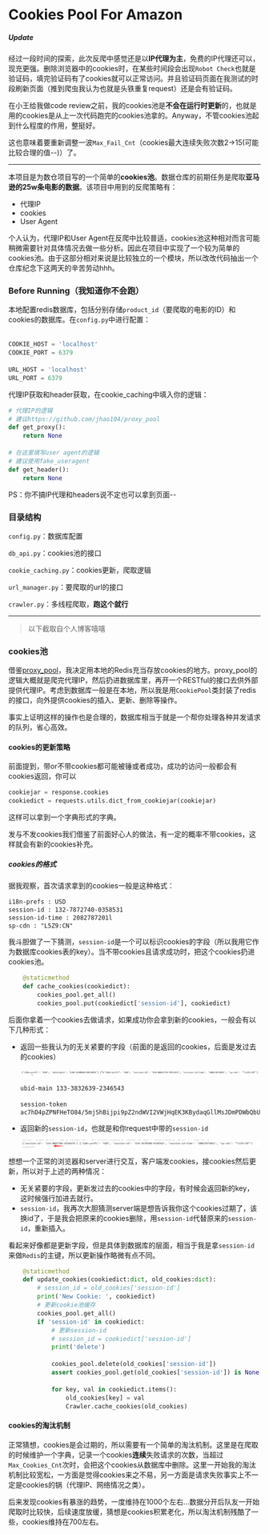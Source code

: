 # Cookies Pool For Amazon

##### Update

经过一段时间的探索，此次反爬中感觉还是以**IP代理为主**，免费的IP代理还可以，现充更强。删除浏览器中的cookies时，在某些时间段会出现`Robot Check`也就是验证码，填完验证码有了cookies就可以正常访问。并且验证码页面在我测试的时段刷新页面（推到爬虫我认为也就是头铁重复request）还是会有验证码。

在小王给我做code review之前，我的cookies池是**不会在运行时更新**的，也就是用的cookies是从上一次代码跑完的cookies池拿的。Anyway，不管cookies池起到什么程度的作用，整挺好。

这也意味着要重新调整一波`Max_Fail_Cnt`（cookies最大连续失败次数2->15(可能比较合理的值--)）了。

---

本项目是为数仓项目写的一个简单的**cookies池**。数据仓库的前期任务是爬取**亚马逊的25w条电影的数据**。该项目中用到的反爬策略有：

- 代理IP
- cookies
- User Agent

个人认为，代理IP和User Agent在反爬中比较普适，cookies池这种相对而言可能稍微需要针对具体情况去做一些分析。因此在项目中实现了一个较为简单的cookies池。由于这部分相对来说是比较独立的一个模块，所以改改代码抽出一个仓库纪念下这两天的辛苦劳动hhh。

### Before Running（我知道你不会跑）

本地配置redis数据库，包括分别存储`product_id`（要爬取的电影的ID）和cookies的数据库。在`config.py`中进行配置：

```python

COOKIE_HOST = 'localhost'
COOKIE_PORT = 6379

URL_HOST = 'localhost'
URL_PORT = 6379

```

代理IP获取和header获取，在cookie_caching中填入你的逻辑：

```python
# 代理IP的逻辑
# 建议https://github.com/jhao104/proxy_pool 
def get_proxy():
    return None

# 在这里填写user agent的逻辑
# 建议使用fake_useragent
def get_header():
    return None
```

PS：你不搞IP代理和headers说不定也可以拿到页面--

### 目录结构

`config.py`：数据库配置

`db_api.py`：cookies池的接口

`cookie_caching.py`：cookies更新，爬取逻辑

`url_manager.py`：要爬取的url的接口

`crawler.py`：多线程爬取，**跑这个就行**



---

> 以下截取自个人博客嘻嘻

### cookies池

借鉴[proxy_pool]( https://github.com/jhao104/proxy_pool )，我决定用本地的Redis充当存放cookies的地方。proxy_pool的逻辑大概就是爬完代理IP，然后扔进数据库里，再开一个RESTful的接口去供外部提供代理IP。考虑到数据库一般是在本地，所以我是用`CookiePool`类封装了redis的接口，向外提供cookies的插入、更新、删除等操作。

事实上证明这样的操作也是合理的，数据库相当于就是一个帮你处理各种并发请求的队列，省心高效。

#### cookies的更新策略

前面提到，带or不带cookies都可能被锤或者成功，成功的访问一般都会有cookies返回，你可以

```python
cookiejar = response.cookies
cookiedict = requests.utils.dict_from_cookiejar(cookiejar)
```

这样可以拿到一个字典形式的字典。

发与不发cookies我们借鉴了前面好心人的做法，有一定的概率不带cookies，这样就会有新的cookies补充。

##### cookies的格式

据我观察，首次请求拿到的cookies一般是这种格式：

```shell
i18n-prefs : USD 
session-id : 132-7872740-0358531 
session-id-time : 2082787201l 
sp-cdn : "L5Z9:CN" 
```

我斗胆做了一下猜测，`session-id`是一个可以标识cookies的字段（所以我用它作为数据库cookies表的key）。当不带cookies且请求成功时，把这个cookies扔进cookies池。

```python
 	@staticmethod
    def cache_cookies(cookiedict):
        cookies_pool.get_all()
        cookies_pool.put(cookiedict['session-id'], cookiedict)
```



后面你拿着一个cookies去做请求，如果成功你会拿到新的cookies，一般会有以下几种形式：

- 返回一些我认为的无关紧要的字段（前面的是返回的cookies，后面是发过去的cookies）

  ![format1](img/1.png)

  ```shell
  ubid-main 133-3832639-2346543 
  
  session-token ac7hD4pZPNFHeTO84/5mjShBijpi9pZ2ndWVI2VWjHqEK3KBydaqGllMsJDmPDWbQbUmxys06mr3fZSCmljj5H/CDtFrUY8OmpWPiQtPG19E/1Vjv4dwmX3F0zfP4iWpjiZhpC7OkFvTAney0VLYQfdh3lFwpW1e7iiGjL6SRetSpIFXgCdtcF55H6lxLTAs 
  ```

- 返回新的`session-id`，也就是和你request中带的`session-id`

  ![session-id](img/2.png)

想想一个正常的浏览器和server进行交互，客户端发cookies，接cookies然后更新，所以对于上述的两种情况：

- 无关紧要的字段，更新发过去的cookies中的字段，有时候会返回新的key，这时候强行加进去就行。
- `session-id`，我再次大胆猜测server端是想告诉我你这个cookies过期了，该换id了，于是我会把原来的cookies删除，用`session-id`代替原来的`session-id`，重新插入。

看起来好像都是更新字段，但是具体到数据库的层面，相当于我是拿`session-id`来做`Redis`的主键，所以更新操作略微有点不同。

```python
 	@staticmethod
    def update_cookies(cookiedict:dict, old_cookies:dict):
        # session_id = old_cookies['session-id']
        print('New Cookie: ', cookiedict)
        # 更新cookie池缓存
        cookies_pool.get_all()
        if 'session-id' in cookiedict:
            # 更新session-id
            # session_id = cookiedict['session-id']
            print('delete')

            cookies_pool.delete(old_cookies['session-id'])
            assert cookies_pool.get(old_cookies['session-id']) is None

            for key, val in cookiedict.items():
                old_cookies[key] = val
                Crawler.cache_cookies(old_cookies)
```



#### cookies的淘汰机制

正常猜想，cookies是会过期的，所以需要有一个简单的淘汰机制。这里是在爬取的时候维护一个字典，记录一个cookies**连续**失败请求的次数，当超过`Max_Cookies_Cnt`次时，会把这个cookies从数据库中删除。这里一开始我的淘汰机制比较宽松，一方面是觉得cookies来之不易，另一方面是请求失败事实上不一定是cookies的锅（代理IP、网络情况之类）。

后来发现cookies有暴涨的趋势，一度维持在1000个左右...数据分开后队友一开始爬取时比较快，后续速度放缓，猜想是cookies积累老化，所以淘汰机制残酷了一些，cookies维持在700左右。